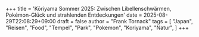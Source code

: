 +++
title = 'Kōriyama Sommer 2025: Zwischen Libellenschwärmen, Pokémon-Glück und strahlenden Entdeckungen'
date = 2025-08-29T22:08:29+09:00
draft = false
author = "Frank Tornack"
tags = [
    "Japan",
    "Reisen",
    "Food",
    "Tempel",
    "Park",
    "Pokemon",
    "Koriyama",
    "Natur",
]
+++

